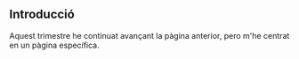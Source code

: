 ## Introducció
Aquest trimestre he continuat avançant la pàgina anterior, pero m'he centrat en un pàgina específica. 